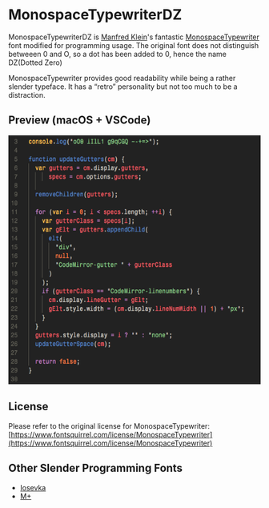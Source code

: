# MonospaceTypewriterDZ

MonospaceTypewriterDZ is [Manfred Klein](http://luc.devroye.org/klein.html)'s fantastic [MonospaceTypewriter](https://www.fontsquirrel.com/fonts/MonospaceTypewriter) font modified for programming usage. The original font does not distinguish betweeen 0 and O, so a dot has been added to 0, hence the name DZ(Dotted Zero)

MonospaceTypewriter provides good readability while being a rather slender typeface. It has a “retro” personality but not too much to be a distraction.

## Preview (macOS + VSCode)

![Preview](https://raw.githubusercontent.com/insraq/MonospaceTypewriterDZ/master/mtypr.png)

## License

Please refer to the original license for MonospaceTypewriter: [https://www.fontsquirrel.com/license/MonospaceTypewriter](https://www.fontsquirrel.com/license/MonospaceTypewriter)

## Other Slender Programming Fonts
- [Iosevka](https://github.com/be5invis/Iosevka)
- [M+](https://mplus-fonts.osdn.jp/about-en.html#license)
